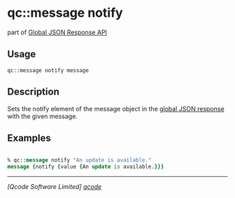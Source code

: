 qc::message notify
===========

part of [Global JSON Response API](../response_api.md)

Usage
-----
`qc::message notify message`

Description
-----------
Sets the notify element of the message object in the [global JSON response] with the given message.

Examples
--------
```tcl

% qc::message notify "An update is available."
message {notify {value {An update is available.}}}

```

----------------------------------
*[Qcode Software Limited] [qcode]*

[qcode]: http://www.qcode.co.uk "Qcode Software"
[global JSON response]: ../global-json-response.md